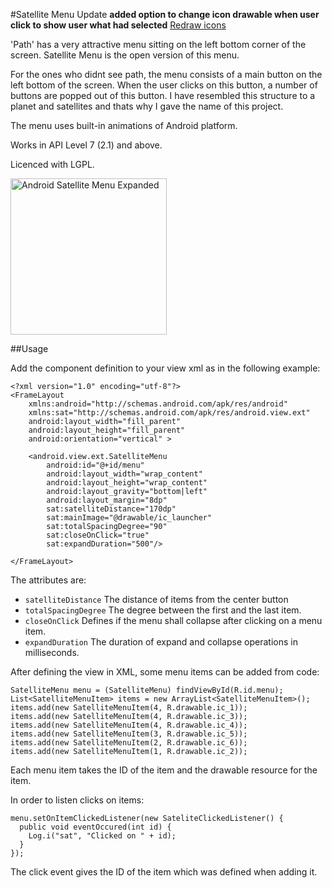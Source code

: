 #Satellite Menu
Update  **added option to change icon drawable when user click to show user what had selected**
<a href="https://github.com/siyamed/android-satellite-menu/issues/21"> Redraw icons</a>

'Path' has a very attractive menu sitting on the left bottom corner of the screen. Satellite Menu is the open version of this menu. 

For the ones who didnt see path, the menu consists of a main button on the left bottom of the screen. When the user clicks on this button, a number of buttons are popped out of this button. I have resembled this structure to a planet and satellites and thats why I gave the name of this project. 

The menu uses built-in animations of Android platform. 

Works in API Level 7 (2.1) and above.

Licenced with LGPL. 

<img src="http://i.imgur.com/0Igkktd.png" height="250px" title="Android Satellite Menu Expanded"/>

##Usage

Add the component definition to your view xml as in the following example:


    <?xml version="1.0" encoding="utf-8"?>
    <FrameLayout 
        xmlns:android="http://schemas.android.com/apk/res/android"
        xmlns:sat="http://schemas.android.com/apk/res/android.view.ext"
        android:layout_width="fill_parent"
        android:layout_height="fill_parent"
        android:orientation="vertical" >

        <android.view.ext.SatelliteMenu
            android:id="@+id/menu"
            android:layout_width="wrap_content"
            android:layout_height="wrap_content"
            android:layout_gravity="bottom|left" 
            android:layout_margin="8dp"
            sat:satelliteDistance="170dp"
            sat:mainImage="@drawable/ic_launcher"
            sat:totalSpacingDegree="90"
            sat:closeOnClick="true"
            sat:expandDuration="500"/>
    
    </FrameLayout>

The attributes are:

* `satelliteDistance` The distance of items from the center button
* `totalSpacingDegree` The degree between the first and the last item.
* `closeOnClick` Defines if the menu shall collapse after clicking on a menu item.
* `expandDuration` The duration of expand and collapse operations in milliseconds.

After defining the view in XML, some menu items can be added from code:


    SatelliteMenu menu = (SatelliteMenu) findViewById(R.id.menu);
    List<SatelliteMenuItem> items = new ArrayList<SatelliteMenuItem>();
    items.add(new SatelliteMenuItem(4, R.drawable.ic_1));
    items.add(new SatelliteMenuItem(4, R.drawable.ic_3));
    items.add(new SatelliteMenuItem(4, R.drawable.ic_4));
    items.add(new SatelliteMenuItem(3, R.drawable.ic_5));
    items.add(new SatelliteMenuItem(2, R.drawable.ic_6));
    items.add(new SatelliteMenuItem(1, R.drawable.ic_2));

Each menu item takes the ID of the item and the drawable resource for the item. 

In order to listen clicks on items:

    menu.setOnItemClickedListener(new SateliteClickedListener() {
      public void eventOccured(int id) {
        Log.i("sat", "Clicked on " + id);
      }
    });

The click event gives the ID of the item which was defined when adding it. 
